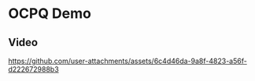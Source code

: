 # OCPQ Demo

## Video


https://github.com/user-attachments/assets/6c4d46da-9a8f-4823-a56f-d222672988b3


